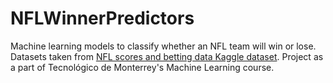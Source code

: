 # NFLWinnerPredictors
Machine learning models to classify whether an NFL team will win or lose. Datasets taken from [NFL scores and betting data Kaggle dataset](https://www.kaggle.com/datasets/tobycrabtree/nfl-scores-and-betting-data). Project as a part of Tecnológico de Monterrey's Machine Learning course.
